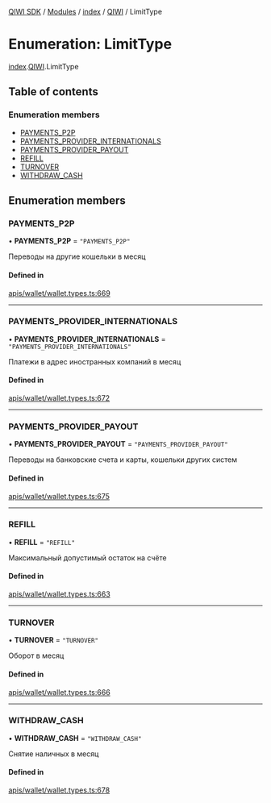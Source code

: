 [QIWI SDK](../README.md) / [Modules](../modules.md) / [index](../modules/index.md) / [QIWI](../modules/index.QIWI.md) / LimitType

# Enumeration: LimitType

[index](../modules/index.md).[QIWI](../modules/index.QIWI.md).LimitType

## Table of contents

### Enumeration members

- [PAYMENTS\_P2P](index.QIWI.LimitType.md#payments_p2p)
- [PAYMENTS\_PROVIDER\_INTERNATIONALS](index.QIWI.LimitType.md#payments_provider_internationals)
- [PAYMENTS\_PROVIDER\_PAYOUT](index.QIWI.LimitType.md#payments_provider_payout)
- [REFILL](index.QIWI.LimitType.md#refill)
- [TURNOVER](index.QIWI.LimitType.md#turnover)
- [WITHDRAW\_CASH](index.QIWI.LimitType.md#withdraw_cash)

## Enumeration members

### PAYMENTS\_P2P

• **PAYMENTS\_P2P** = `"PAYMENTS_P2P"`

Переводы на другие кошельки в месяц

#### Defined in

[apis/wallet/wallet.types.ts:669](https://github.com/AlexXanderGrib/node-qiwi-sdk/blob/05e2fb8/src/apis/wallet/wallet.types.ts#L669)

___

### PAYMENTS\_PROVIDER\_INTERNATIONALS

• **PAYMENTS\_PROVIDER\_INTERNATIONALS** = `"PAYMENTS_PROVIDER_INTERNATIONALS"`

Платежи в адрес иностранных компаний в месяц

#### Defined in

[apis/wallet/wallet.types.ts:672](https://github.com/AlexXanderGrib/node-qiwi-sdk/blob/05e2fb8/src/apis/wallet/wallet.types.ts#L672)

___

### PAYMENTS\_PROVIDER\_PAYOUT

• **PAYMENTS\_PROVIDER\_PAYOUT** = `"PAYMENTS_PROVIDER_PAYOUT"`

Переводы на банковские счета и карты, кошельки других систем

#### Defined in

[apis/wallet/wallet.types.ts:675](https://github.com/AlexXanderGrib/node-qiwi-sdk/blob/05e2fb8/src/apis/wallet/wallet.types.ts#L675)

___

### REFILL

• **REFILL** = `"REFILL"`

Максимальный допустимый остаток на счёте

#### Defined in

[apis/wallet/wallet.types.ts:663](https://github.com/AlexXanderGrib/node-qiwi-sdk/blob/05e2fb8/src/apis/wallet/wallet.types.ts#L663)

___

### TURNOVER

• **TURNOVER** = `"TURNOVER"`

Оборот в месяц

#### Defined in

[apis/wallet/wallet.types.ts:666](https://github.com/AlexXanderGrib/node-qiwi-sdk/blob/05e2fb8/src/apis/wallet/wallet.types.ts#L666)

___

### WITHDRAW\_CASH

• **WITHDRAW\_CASH** = `"WITHDRAW_CASH"`

Снятие наличных в месяц

#### Defined in

[apis/wallet/wallet.types.ts:678](https://github.com/AlexXanderGrib/node-qiwi-sdk/blob/05e2fb8/src/apis/wallet/wallet.types.ts#L678)
